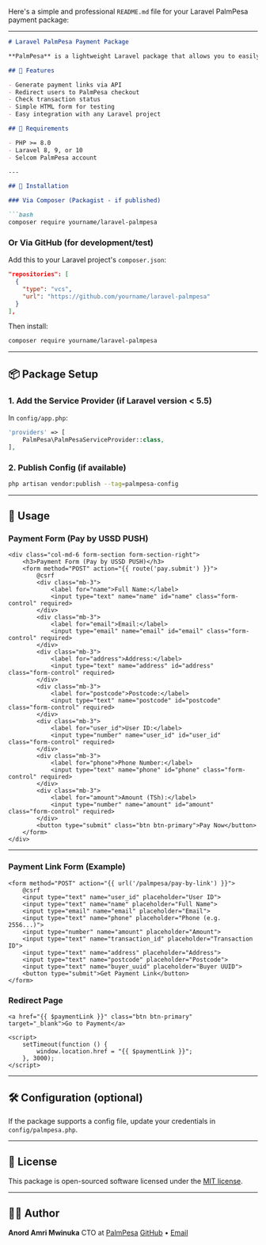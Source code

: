 Here's a simple and professional `README.md` file for your Laravel PalmPesa payment package:

---

````markdown
# Laravel PalmPesa Payment Package

**PalmPesa** is a lightweight Laravel package that allows you to easily integrate payment by link using the Selcom PalmPesa gateway.

## 🔧 Features

- Generate payment links via API
- Redirect users to PalmPesa checkout
- Check transaction status
- Simple HTML form for testing
- Easy integration with any Laravel project

## 🧰 Requirements

- PHP >= 8.0
- Laravel 8, 9, or 10
- Selcom PalmPesa account

---

## 🚀 Installation

### Via Composer (Packagist - if published)

```bash
composer require yourname/laravel-palmpesa
````

### Or Via GitHub (for development/test)

Add this to your Laravel project's `composer.json`:

```json
"repositories": [
  {
    "type": "vcs",
    "url": "https://github.com/yourname/laravel-palmpesa"
  }
],
```

Then install:

```bash
composer require yourname/laravel-palmpesa
```

---

## 📦 Package Setup

### 1. Add the Service Provider (if Laravel version < 5.5)

In `config/app.php`:

```php
'providers' => [
    PalmPesa\PalmPesaServiceProvider::class,
],
```

### 2. Publish Config (if available)

```bash
php artisan vendor:publish --tag=palmpesa-config
```

---

## 🧪 Usage

### Payment Form (Pay by USSD PUSH)

```blade
<div class="col-md-6 form-section form-section-right">
    <h3>Payment Form (Pay by USSD PUSH)</h3>
    <form method="POST" action="{{ route('pay.submit') }}">
        @csrf
        <div class="mb-3">
            <label for="name">Full Name:</label>
            <input type="text" name="name" id="name" class="form-control" required>
        </div>
        <div class="mb-3">
            <label for="email">Email:</label>
            <input type="email" name="email" id="email" class="form-control" required>
        </div>
        <div class="mb-3">
            <label for="address">Address:</label>
            <input type="text" name="address" id="address" class="form-control" required>
        </div>
        <div class="mb-3">
            <label for="postcode">Postcode:</label>
            <input type="text" name="postcode" id="postcode" class="form-control" required>
        </div>
        <div class="mb-3">
            <label for="user_id">User ID:</label>
            <input type="number" name="user_id" id="user_id" class="form-control" required>
        </div>
        <div class="mb-3">
            <label for="phone">Phone Number:</label>
            <input type="text" name="phone" id="phone" class="form-control" required>
        </div>
        <div class="mb-3">
            <label for="amount">Amount (TSh):</label>
            <input type="number" name="amount" id="amount" class="form-control" required>
        </div>
        <button type="submit" class="btn btn-primary">Pay Now</button>
    </form>
</div>
```

---

### Payment Link Form (Example)

```blade
<form method="POST" action="{{ url('/palmpesa/pay-by-link') }}">
    @csrf
    <input type="text" name="user_id" placeholder="User ID">
    <input type="text" name="name" placeholder="Full Name">
    <input type="email" name="email" placeholder="Email">
    <input type="text" name="phone" placeholder="Phone (e.g. 2556...)">
    <input type="number" name="amount" placeholder="Amount">
    <input type="text" name="transaction_id" placeholder="Transaction ID">
    <input type="text" name="address" placeholder="Address">
    <input type="text" name="postcode" placeholder="Postcode">
    <input type="text" name="buyer_uuid" placeholder="Buyer UUID">
    <button type="submit">Get Payment Link</button>
</form>
```



### Redirect Page

```blade
<a href="{{ $paymentLink }}" class="btn btn-primary" target="_blank">Go to Payment</a>

<script>
    setTimeout(function () {
        window.location.href = "{{ $paymentLink }}";
    }, 3000);
</script>
```

---

## 🛠 Configuration (optional)

If the package supports a config file, update your credentials in `config/palmpesa.php`.

---

## 📄 License

This package is open-sourced software licensed under the [MIT license](LICENSE).

---

## 👨‍💻 Author

**Anord Amri Mwinuka**
CTO at [PalmPesa](https://palmpesa.co.tz)
[GitHub](https://github.com/Aam-tanzania) • [Email](anoldmwinuka@gmail.com)

```
